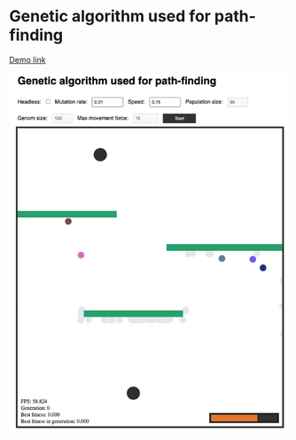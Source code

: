 # Genetic algorithm used for path-finding

[Demo link](https://trolund.github.io/Genetic-algorithm-path-finding/)

![alt text](docs/UI.png)